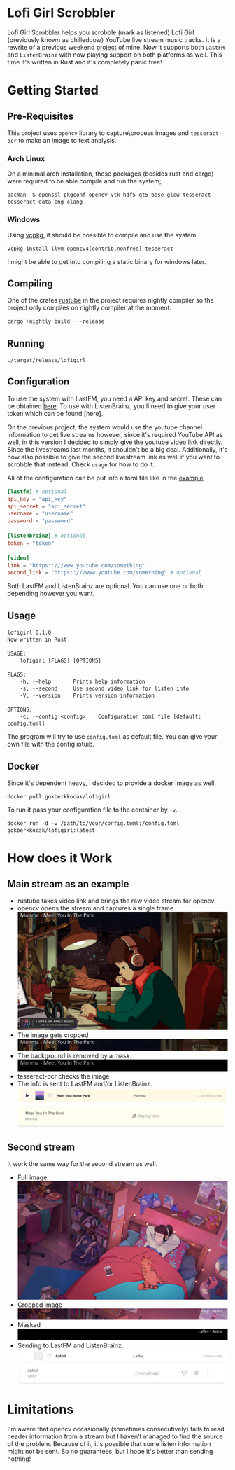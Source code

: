 # Lofi Girl Scrobbler 

Lofi Girl Scrobbler helps you scrobble (mark as listened) Lofi Girl (previously known as chilledcow) YouTube live stream music tracks. It is a rewrite of a previous weekend [project](https://github.com/gokberkkocak/chilledcow-scrobbler/) of mine. Now it supports both ```LastFM``` and ```ListenBrainz``` with now playing support on both platforms as well. This time it's written in Rust and it's completely panic free!

# Getting Started

## Pre-Requisites 

This project uses ```opencv``` library to capture\process images and ```tesseract-ocr``` to make an image to text analysis.

### Arch Linux

On a minimal arch installation, these packages (besides rust and cargo) were required to be able compile and run the system;

```
pacman -S openssl pkgconf opencv vtk hdf5 qt5-base glew tesseract tesseract-data-eng clang
```

### Windows

Using [vcpkg](https://github.com/microsoft/vcpkg), it should be possible to compile and use the system.

```
vcpkg install llvm opencv4[contrib,nonfree] tesseract
```

I might be able to get into compiling a static binary for windows later.

## Compiling

One of the crates [rustube](https://lib.rs/crates/rustube) in the project requires nightly compiler so the project only compiles on nightly compiler at the moment.

```rust
cargo +nightly build  --release
```

## Running

```
./target/release/lofigirl
```

## Configuration

To use the system with LastFM, you need a API key and secret. These can be obtained [here](https://www.last.fm/api/account/create). To use with ListenBrainz, you'll need to give your user token which can be found [here].

On the previous project, the system would use the youtube channel information to get live streams however, since it's required YouTube API as well, in this version I decided to simply give the youtube video link directly. Since the livestreams last months, it shouldn't be a big deal. Additionally, it's now also possible to give the second livestream link as well if you want to scrobble that instead. Check ```usage``` for how to do it.

All of the configuration can be put into a toml file like in the [example](https://github.com/gokberkkocak/lofigirl/blob/main/example_config.toml)

```toml
[lastfm] # optional
api_key = "api_key"
api_secret = "api_secret"
username = "username"
password = "password"

[listenbrainz] # optional
token = "token"

[video]
link = "https::///www.youtube.com/something"
second_link = "https::///www.youtube.com/something" # optional
```

Both LastFM and ListenBrainz are optional. You can use one or both depending however you want.

## Usage

```
lofigirl 0.1.0
Now written in Rust

USAGE:
    lofigirl [FLAGS] [OPTIONS]

FLAGS:
    -h, --help       Prints help information
    -s, --second     Use second video link for listen info
    -V, --version    Prints version information

OPTIONS:
    -c, --config <config>    Configuration toml file [default: config.toml]
```
The program will try to use ```config.toml``` as default file. You can give your own file with the config iotuib.

## Docker

Since it's dependent heavy, I decided to provide a docker image as well. 

```
docker pull gokberkkocak/lofigirl
```

To run it pass your configuration file to the container by ```-v```.

```
docker run -d -v /path/to/your/config.toml:/config.toml gokberkkocak/lofigirl:latest 
```

# How does it Work

## Main stream as an example

- rustube takes video link and brings the raw video stream for opencv.
- opencv opens the stream and captures a single frame.
![full_1](images/example_1_full.jpg)
- The image gets cropped
![cropped_1](images/example_1_cropped.jpg)
- The background is removed by a mask.
![masked_1](images/example_1_masked.jpg)
- tesseract-ocr checks the image
- The info is sent to LastFM and/or ListenBrainz.
![lastfm_1](images/example_1_lastfm.png)
![listenbrainz_1](images/example_1_listenbrainz.png)

## Second stream

It work the same way for the second stream as well.
- Full image
![full_2](images/example_2_full.jpg)
- Cropped image
![cropped_](images/example_2_cropped.jpg)
- Masked
![masked_2](images/example_2_masked.jpg)
- Sending to LastFM and ListenBrainz.
![lastfm_2](images/example_2_lastfm.png)
![listenbrainz_2](images/example_2_listenbrainz.png)

# Limitations

I'm aware that opencv occasionally (sometimes consecutively) fails to read header information from a stream but I haven't managed to find the source of the problem. Because of it, it's possible that some listen information might not be sent. So no guarantees, but I hope it's better than sending nothing!
